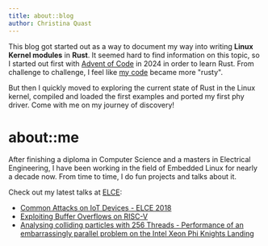 ```yaml
---
title: about::blog
author: Christina Quast
---
```


This blog got started out as a way to document my way into writing **Linux Kernel
modules** in **Rust**. It seemed hard to find information on this topic, so I
started out first with [Advent of Code](https://adventofcode.com/2024/) in 2024
in order to learn Rust. From challenge to challenge, I feel like [my
code](https://github.com/chrysh/Advent-of-Code-2023) became more "rusty".

But then I quickly moved to exploring the current state of Rust in the Linux
kernel, compiled and loaded the first examples and ported my first phy driver.
Come with me on my journey of discovery!

# about::me
After finishing a diploma in Computer Science and a masters in Electrical
Engineering, I have been working in the field of Embedded Linux for nearly a
decade now. From time to time, I do fun projects and talks about it.

Check out my latest talks at [ELCE](https://www.embeddedlinuxconference.com/):

* [Common Attacks on IoT Devices - ELCE 2018](https://www.youtube.com/watch?v=vKZVbX-hNyE)
* [Exploiting Buffer Overflows on RISC-V](https://www.youtube.com/watch?v=uBhaw49qooE)
* [Analysing colliding particles with 256 Threads - Performance of an embarrassingly
parallel problem on the Intel Xeon Phi Knights Landing](https://media.ccc.de/v/EBEZQG)
